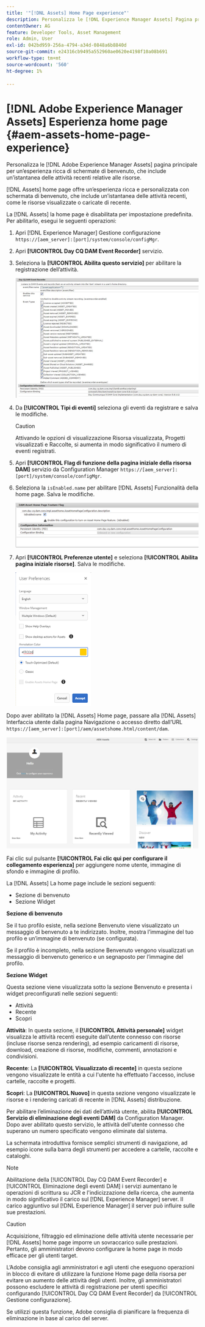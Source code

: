 ```yaml
---
title: '"[!DNL Assets] Home Page experience"'
description: Personalizza le [!DNL Experience Manager Assets] Pagina principale per un’esperienza ricca di schermate di benvenuto, che include un’istantanea delle attività recenti relative alle risorse.
contentOwner: AG
feature: Developer Tools, Asset Management
role: Admin, User
exl-id: 042bd959-256a-4794-a34d-0848a6b8840d
source-git-commit: e24316cb9495a552960ae0620e4198f10a08b691
workflow-type: tm+mt
source-wordcount: '560'
ht-degree: 1%

---
```


# [!DNL Adobe Experience Manager Assets] Esperienza home page {#aem-assets-home-page-experience}

Personalizza le [!DNL Adobe Experience Manager Assets] pagina principale per un’esperienza ricca di schermate di benvenuto, che include un’istantanea delle attività recenti relative alle risorse.

[!DNL Assets] home page offre un’esperienza ricca e personalizzata con schermata di benvenuto, che include un’istantanea delle attività recenti, come le risorse visualizzate o caricate di recente.

La [!DNL Assets] la home page è disabilitata per impostazione predefinita. Per abilitarlo, esegui le seguenti operazioni:

1. Apri [!DNL Experience Manager] Gestione configurazione `https://[aem_server]:[port]/system/console/configMgr`.
1. Apri **[!UICONTROL Day CQ DAM Event Recorder]** servizio.
1. Seleziona la **[!UICONTROL Abilita questo servizio]** per abilitare la registrazione dell’attività.

   ![chlimage_1-250](assets/chlimage_1-250.png)

1. Da **[!UICONTROL Tipi di eventi]** seleziona gli eventi da registrare e salva le modifiche.

   >[!CAUTION]
   >
   >Attivando le opzioni di visualizzazione Risorsa visualizzata, Progetti visualizzati e Raccolte, si aumenta in modo significativo il numero di eventi registrati.

1. Apri **[!UICONTROL Flag di funzione della pagina iniziale della risorsa DAM]** servizio da Configuration Manager `https://[aem_server]:[port]/system/console/configMgr`.
1. Seleziona la `isEnabled.name` per abilitare [!DNL Assets] Funzionalità della home page. Salva le modifiche.

   ![chlimage_1-251](assets/chlimage_1-251.png)

1. Apri **[!UICONTROL Preferenze utente]** e seleziona **[!UICONTROL Abilita pagina iniziale risorse]**. Salva le modifiche.

   ![Abilita la home page delle risorse nella finestra di dialogo Preferenze utente](assets/Annotation-color.png)

Dopo aver abilitato la [!DNL Assets] Home page, passare alla [!DNL Assets] Interfaccia utente dalla pagina Navigazione o accesso diretto dall’URL `https://[aem_server]:[port]/aem/assetshome.html/content/dam`.

![configurare il collegamento esperienza sull’interfaccia utente Assets](assets/config-experience-link.png)

Fai clic sul pulsante **[!UICONTROL Fai clic qui per configurare il collegamento esperienza]** per aggiungere nome utente, immagine di sfondo e immagine di profilo.

La [!DNL Assets] La home page include le sezioni seguenti:

* Sezione di benvenuto
* Sezione Widget

**Sezione di benvenuto**

Se il tuo profilo esiste, nella sezione Benvenuto viene visualizzato un messaggio di benvenuto a te indirizzato. Inoltre, mostra l’immagine del tuo profilo e un’immagine di benvenuto (se configurata).

Se il profilo è incompleto, nella sezione Benvenuto vengono visualizzati un messaggio di benvenuto generico e un segnaposto per l’immagine del profilo.

**Sezione Widget**

Questa sezione viene visualizzata sotto la sezione Benvenuto e presenta i widget preconfigurati nelle sezioni seguenti:

* Attività
* Recente
* Scopri

**Attività**: In questa sezione, il **[!UICONTROL Attività personale]** widget visualizza le attività recenti eseguite dall’utente connesso con risorse (incluse risorse senza rendering), ad esempio caricamenti di risorse, download, creazione di risorse, modifiche, commenti, annotazioni e condivisioni.

**Recente**: La **[!UICONTROL Visualizzato di recente]** in questa sezione vengono visualizzate le entità a cui l&#39;utente ha effettuato l&#39;accesso, incluse cartelle, raccolte e progetti.

**Scopri**: La **[!UICONTROL Nuovo]** in questa sezione vengono visualizzate le risorse e i rendering caricati di recente in [!DNL Assets] distribuzione.

Per abilitare l’eliminazione dei dati dell’attività utente, abilita **[!UICONTROL Servizio di eliminazione degli eventi DAM]** da Configuration Manager. Dopo aver abilitato questo servizio, le attività dell&#39;utente connesso che superano un numero specificato vengono eliminate dal sistema.

La schermata introduttiva fornisce semplici strumenti di navigazione, ad esempio icone sulla barra degli strumenti per accedere a cartelle, raccolte e cataloghi.

>[!NOTE]
>
>Abilitazione della [!UICONTROL Day CQ DAM Event Recorder] e [!UICONTROL Eliminazione degli eventi DAM] i servizi aumentano le operazioni di scrittura su JCR e l&#39;indicizzazione della ricerca, che aumenta in modo significativo il carico sul [!DNL Experience Manager] server. Il carico aggiuntivo sul [!DNL Experience Manager] il server può influire sulle sue prestazioni.

>[!CAUTION]
>
>Acquisizione, filtraggio ed eliminazione delle attività utente necessarie per [!DNL Assets] home page imporre un sovraccarico sulle prestazioni. Pertanto, gli amministratori devono configurare la home page in modo efficace per gli utenti target.
>
>L’Adobe consiglia agli amministratori e agli utenti che eseguono operazioni in blocco di evitare di utilizzare la funzione Home page della risorsa per evitare un aumento delle attività degli utenti. Inoltre, gli amministratori possono escludere le attività di registrazione per utenti specifici configurando [!UICONTROL Day CQ DAM Event Recorder] da [!UICONTROL Gestione configurazione].
>
>Se utilizzi questa funzione, Adobe consiglia di pianificare la frequenza di eliminazione in base al carico del server.
